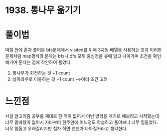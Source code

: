# 1938. 통나무 옮기기

# 풀이법

며칠 전에 혼자 풀어본 bfs문제에서 visited를 위해 3차원 배열을 사용하는 것과 이러한 문제처럼 map형식의 문제는 bfs나 dfs 모두 중심점을 큐에 담고 나아가며 조건을 확인해가며 푼다는 점에 착안하여 풀었다.
1) 통나무가 회전하는 것 +1 count
2) 상하좌우로 이동하는 것 +1 count
-->여러 조건 고려

# 느낀점

사실 알고리즘 공부를 제대로 한 적이 없어서 이번 방학을 계기로 해보려고 시작했는데 너무 밑바탕이 없어서 자바부터 한주만에 어느정도 학습하고 풀어보니 너무 힘들었다. 너무 힘들고 오래걸리지만 점차 하면 언젠가 나아질거라고 생각한다. 


